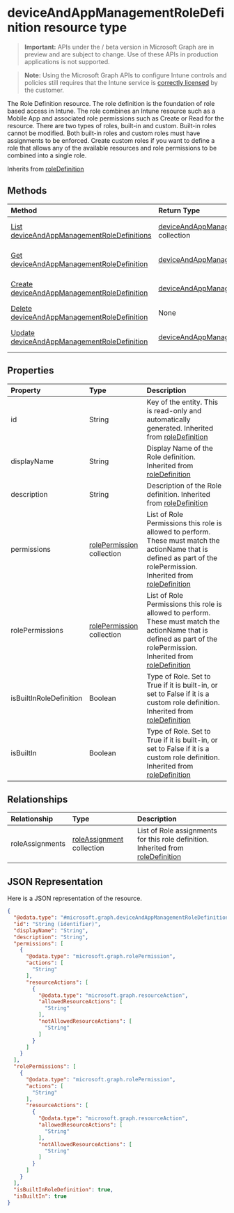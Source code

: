 ﻿# deviceAndAppManagementRoleDefinition resource type

> **Important:** APIs under the / beta version in Microsoft Graph are in preview and are subject to change. Use of these APIs in production applications is not supported.

> **Note:** Using the Microsoft Graph APIs to configure Intune controls and policies still requires that the Intune service is [correctly licensed](https://go.microsoft.com/fwlink/?linkid=839381) by the customer.

The Role Definition resource. The role definition is the foundation of role based access in Intune. The role combines an Intune resource such as a Mobile App and associated role permissions such as Create or Read for the resource. There are two types of roles, built-in and custom. Built-in roles cannot be modified. Both built-in roles and custom roles must have assignments to be enforced. Create custom roles if you want to define a role that allows any of the available resources and role permissions to be combined into a single role.

Inherits from [roleDefinition](../resources/intune_rbac_roledefinition.md)

## Methods
|Method|Return Type|Description|
|:---|:---|:---|
|[List deviceAndAppManagementRoleDefinitions](../api/intune_rbac_deviceandappmanagementroledefinition_list.md)|[deviceAndAppManagementRoleDefinition](../resources/intune_rbac_deviceandappmanagementroledefinition.md) collection|List properties and relationships of the [deviceAndAppManagementRoleDefinition](../resources/intune_rbac_deviceandappmanagementroledefinition.md) objects.|
|[Get deviceAndAppManagementRoleDefinition](../api/intune_rbac_deviceandappmanagementroledefinition_get.md)|[deviceAndAppManagementRoleDefinition](../resources/intune_rbac_deviceandappmanagementroledefinition.md)|Read properties and relationships of the [deviceAndAppManagementRoleDefinition](../resources/intune_rbac_deviceandappmanagementroledefinition.md) object.|
|[Create deviceAndAppManagementRoleDefinition](../api/intune_rbac_deviceandappmanagementroledefinition_create.md)|[deviceAndAppManagementRoleDefinition](../resources/intune_rbac_deviceandappmanagementroledefinition.md)|Create a new [deviceAndAppManagementRoleDefinition](../resources/intune_rbac_deviceandappmanagementroledefinition.md) object.|
|[Delete deviceAndAppManagementRoleDefinition](../api/intune_rbac_deviceandappmanagementroledefinition_delete.md)|None|Deletes a [deviceAndAppManagementRoleDefinition](../resources/intune_rbac_deviceandappmanagementroledefinition.md).|
|[Update deviceAndAppManagementRoleDefinition](../api/intune_rbac_deviceandappmanagementroledefinition_update.md)|[deviceAndAppManagementRoleDefinition](../resources/intune_rbac_deviceandappmanagementroledefinition.md)|Update the properties of a [deviceAndAppManagementRoleDefinition](../resources/intune_rbac_deviceandappmanagementroledefinition.md) object.|

## Properties
|Property|Type|Description|
|:---|:---|:---|
|id|String|Key of the entity. This is read-only and automatically generated. Inherited from [roleDefinition](../resources/intune_rbac_roledefinition.md)|
|displayName|String|Display Name of the Role definition. Inherited from [roleDefinition](../resources/intune_rbac_roledefinition.md)|
|description|String|Description of the Role definition. Inherited from [roleDefinition](../resources/intune_rbac_roledefinition.md)|
|permissions|[rolePermission](../resources/intune_rbac_rolepermission.md) collection|List of Role Permissions this role is allowed to perform. These must match the actionName that is defined as part of the rolePermission. Inherited from [roleDefinition](../resources/intune_rbac_roledefinition.md)|
|rolePermissions|[rolePermission](../resources/intune_rbac_rolepermission.md) collection|List of Role Permissions this role is allowed to perform. These must match the actionName that is defined as part of the rolePermission. Inherited from [roleDefinition](../resources/intune_rbac_roledefinition.md)|
|isBuiltInRoleDefinition|Boolean|Type of Role. Set to True if it is built-in, or set to False if it is a custom role definition. Inherited from [roleDefinition](../resources/intune_rbac_roledefinition.md)|
|isBuiltIn|Boolean|Type of Role. Set to True if it is built-in, or set to False if it is a custom role definition. Inherited from [roleDefinition](../resources/intune_rbac_roledefinition.md)|

## Relationships
|Relationship|Type|Description|
|:---|:---|:---|
|roleAssignments|[roleAssignment](../resources/intune_rbac_roleassignment.md) collection|List of Role assignments for this role definition. Inherited from [roleDefinition](../resources/intune_rbac_roledefinition.md)|

## JSON Representation
Here is a JSON representation of the resource.
<!-- {
  "blockType": "resource",
  "keyProperty": "id",
  "@odata.type": "microsoft.graph.deviceAndAppManagementRoleDefinition"
}
-->
``` json
{
  "@odata.type": "#microsoft.graph.deviceAndAppManagementRoleDefinition",
  "id": "String (identifier)",
  "displayName": "String",
  "description": "String",
  "permissions": [
    {
      "@odata.type": "microsoft.graph.rolePermission",
      "actions": [
        "String"
      ],
      "resourceActions": [
        {
          "@odata.type": "microsoft.graph.resourceAction",
          "allowedResourceActions": [
            "String"
          ],
          "notAllowedResourceActions": [
            "String"
          ]
        }
      ]
    }
  ],
  "rolePermissions": [
    {
      "@odata.type": "microsoft.graph.rolePermission",
      "actions": [
        "String"
      ],
      "resourceActions": [
        {
          "@odata.type": "microsoft.graph.resourceAction",
          "allowedResourceActions": [
            "String"
          ],
          "notAllowedResourceActions": [
            "String"
          ]
        }
      ]
    }
  ],
  "isBuiltInRoleDefinition": true,
  "isBuiltIn": true
}
```







